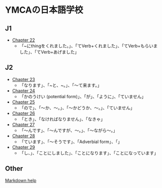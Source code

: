 # YMCAの日本語学校

## J1

- [Chapter 22](https://codywahl.github.io/JapaneseLanguageSchoolNotes/pages/22)
  - 「~にthingをくれました。」、「てVerb+くれました」、「てVerb+もらいました」、「てVerb+あげました」

## J2

- [Chapter 23](https://codywahl.github.io/JapaneseLanguageSchoolNotes/pages/23)
  - 「なります」、「~と、~。」、「～て来ます。」
- [Chapter 24](https://codywahl.github.io/JapaneseLanguageSchoolNotes/pages/24)
  - 「かのうけい (potential form)」、「が」、「ように」、「ていません」
- [Chapter 25](https://codywahl.github.io/JapaneseLanguageSchoolNotes/pages/25)
  - 「ので」、「～か、～。」、「～かどうか、～。」、「ていません」
- [Chapter 26](https://codywahl.github.io/JapaneseLanguageSchoolNotes/pages/26)
  - 「とき」、「なければなりません」、「なきゃ」
- [Chapter 27](https://codywahl.github.io/JapaneseLanguageSchoolNotes/pages/27)
  - 「～んです」、「～んですが、～。」、「～ながら～。」
- [Chapter 28](https://codywahl.github.io/JapaneseLanguageSchoolNotes/pages/28)
  - 「ています」、「～そうです」、「Adverbial form」、「」
- [Chapter 29](https://codywahl.github.io/JapaneseLanguageSchoolNotes/pages/28)
  - 「し、」、「ことにしました」、「ことになります」、「ことになっています」

## Other

[Markdown help](https://codywahl.github.io/JapaneseLanguageSchoolNotes/pages/md-help)
